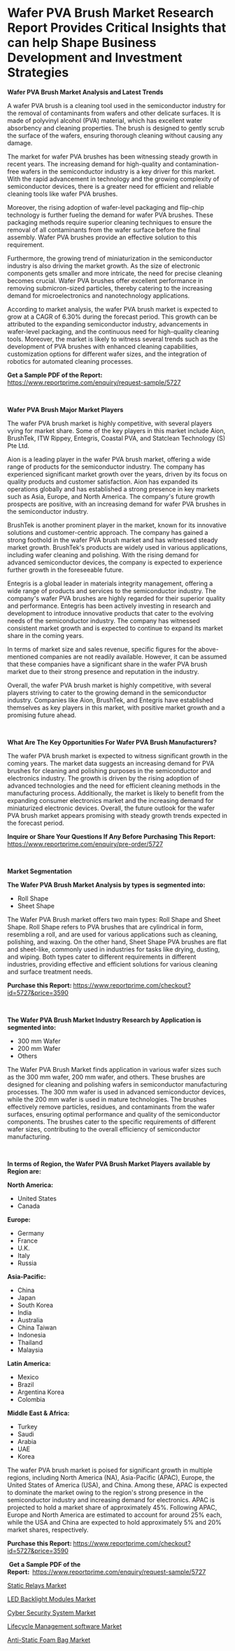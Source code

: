 <p><h1>Wafer PVA Brush Market Research Report Provides Critical Insights that can help Shape Business Development and Investment Strategies</h1></p><p><strong>Wafer PVA Brush Market Analysis and Latest Trends</strong></p>
<p><p>A wafer PVA brush is a cleaning tool used in the semiconductor industry for the removal of contaminants from wafers and other delicate surfaces. It is made of polyvinyl alcohol (PVA) material, which has excellent water absorbency and cleaning properties. The brush is designed to gently scrub the surface of the wafers, ensuring thorough cleaning without causing any damage.</p><p>The market for wafer PVA brushes has been witnessing steady growth in recent years. The increasing demand for high-quality and contamination-free wafers in the semiconductor industry is a key driver for this market. With the rapid advancement in technology and the growing complexity of semiconductor devices, there is a greater need for efficient and reliable cleaning tools like wafer PVA brushes.</p><p>Moreover, the rising adoption of wafer-level packaging and flip-chip technology is further fueling the demand for wafer PVA brushes. These packaging methods require superior cleaning techniques to ensure the removal of all contaminants from the wafer surface before the final assembly. Wafer PVA brushes provide an effective solution to this requirement.</p><p>Furthermore, the growing trend of miniaturization in the semiconductor industry is also driving the market growth. As the size of electronic components gets smaller and more intricate, the need for precise cleaning becomes crucial. Wafer PVA brushes offer excellent performance in removing submicron-sized particles, thereby catering to the increasing demand for microelectronics and nanotechnology applications.</p><p>According to market analysis, the wafer PVA brush market is expected to grow at a CAGR of 6.30% during the forecast period. This growth can be attributed to the expanding semiconductor industry, advancements in wafer-level packaging, and the continuous need for high-quality cleaning tools. Moreover, the market is likely to witness several trends such as the development of PVA brushes with enhanced cleaning capabilities, customization options for different wafer sizes, and the integration of robotics for automated cleaning processes.</p></p>
<p><strong>Get a Sample PDF of the Report:&nbsp;</strong> <a href="https://www.reportprime.com/enquiry/request-sample/5727">https://www.reportprime.com/enquiry/request-sample/5727</a></p>
<p>&nbsp;</p>
<p><strong>Wafer PVA Brush Major Market Players</strong></p>
<p><p>The wafer PVA brush market is highly competitive, with several players vying for market share. Some of the key players in this market include Aion, BrushTek, ITW Rippey, Entegris, Coastal PVA, and Statclean Technology (S) Pte Ltd.</p><p>Aion is a leading player in the wafer PVA brush market, offering a wide range of products for the semiconductor industry. The company has experienced significant market growth over the years, driven by its focus on quality products and customer satisfaction. Aion has expanded its operations globally and has established a strong presence in key markets such as Asia, Europe, and North America. The company's future growth prospects are positive, with an increasing demand for wafer PVA brushes in the semiconductor industry.</p><p>BrushTek is another prominent player in the market, known for its innovative solutions and customer-centric approach. The company has gained a strong foothold in the wafer PVA brush market and has witnessed steady market growth. BrushTek's products are widely used in various applications, including wafer cleaning and polishing. With the rising demand for advanced semiconductor devices, the company is expected to experience further growth in the foreseeable future.</p><p>Entegris is a global leader in materials integrity management, offering a wide range of products and services to the semiconductor industry. The company's wafer PVA brushes are highly regarded for their superior quality and performance. Entegris has been actively investing in research and development to introduce innovative products that cater to the evolving needs of the semiconductor industry. The company has witnessed consistent market growth and is expected to continue to expand its market share in the coming years.</p><p>In terms of market size and sales revenue, specific figures for the above-mentioned companies are not readily available. However, it can be assumed that these companies have a significant share in the wafer PVA brush market due to their strong presence and reputation in the industry.</p><p>Overall, the wafer PVA brush market is highly competitive, with several players striving to cater to the growing demand in the semiconductor industry. Companies like Aion, BrushTek, and Entegris have established themselves as key players in this market, with positive market growth and a promising future ahead.</p></p>
<p>&nbsp;</p>
<p><strong>What Are The Key Opportunities For Wafer PVA Brush Manufacturers?</strong></p>
<p><p>The wafer PVA brush market is expected to witness significant growth in the coming years. The market data suggests an increasing demand for PVA brushes for cleaning and polishing purposes in the semiconductor and electronics industry. The growth is driven by the rising adoption of advanced technologies and the need for efficient cleaning methods in the manufacturing process. Additionally, the market is likely to benefit from the expanding consumer electronics market and the increasing demand for miniaturized electronic devices. Overall, the future outlook for the wafer PVA brush market appears promising with steady growth trends expected in the forecast period.</p></p>
<p><strong>Inquire or Share Your Questions If Any Before Purchasing This Report:</strong> <a href="https://www.reportprime.com/enquiry/pre-order/5727">https://www.reportprime.com/enquiry/pre-order/5727</a></p>
<p>&nbsp;</p>
<p><strong>Market Segmentation</strong></p>
<p><strong>The Wafer PVA Brush Market Analysis by types is segmented into:</strong></p>
<p><ul><li>Roll Shape</li><li>Sheet Shape</li></ul></p>
<p><p>The Wafer PVA Brush market offers two main types: Roll Shape and Sheet Shape. Roll Shape refers to PVA brushes that are cylindrical in form, resembling a roll, and are used for various applications such as cleaning, polishing, and waxing. On the other hand, Sheet Shape PVA brushes are flat and sheet-like, commonly used in industries for tasks like drying, dusting, and wiping. Both types cater to different requirements in different industries, providing effective and efficient solutions for various cleaning and surface treatment needs.</p></p>
<p><strong>Purchase this Report:&nbsp;</strong><a href="https://www.reportprime.com/checkout?id=5727&price=3590">https://www.reportprime.com/checkout?id=5727&price=3590</a></p>
<p>&nbsp;</p>
<p><strong>The Wafer PVA Brush Market Industry Research by Application is segmented into:</strong></p>
<p><ul><li>300 mm Wafer</li><li>200 mm Wafer</li><li>Others</li></ul></p>
<p><p>The Wafer PVA Brush Market finds application in various wafer sizes such as the 300 mm wafer, 200 mm wafer, and others. These brushes are designed for cleaning and polishing wafers in semiconductor manufacturing processes. The 300 mm wafer is used in advanced semiconductor devices, while the 200 mm wafer is used in mature technologies. The brushes effectively remove particles, residues, and contaminants from the wafer surfaces, ensuring optimal performance and quality of the semiconductor components. The brushes cater to the specific requirements of different wafer sizes, contributing to the overall efficiency of semiconductor manufacturing.</p></p>
<p>&nbsp;</p>
<p><strong>In terms of Region, the Wafer PVA Brush Market Players available by Region are:</strong></p>
<p>
    <p> <strong> North America: </strong>
        <ul>
            <li>United States</li>
            <li>Canada</li>
        </ul>
        </p> 
    <p> <strong> Europe: </strong>
        <ul>
            <li>Germany</li>
            <li>France</li>
            <li>U.K.</li>
            <li>Italy</li>
            <li>Russia</li>
        </ul>
        </p> 
    <p> <strong> Asia-Pacific: </strong>
        <ul>
            <li>China</li>
            <li>Japan</li>
            <li>South Korea</li>
            <li>India</li>
            <li>Australia</li>
            <li>China Taiwan</li>
            <li>Indonesia</li>
            <li>Thailand</li>
            <li>Malaysia</li>
        </ul>
        </p> 
    <p> <strong> Latin America: </strong>
        <ul>
            <li>Mexico</li>
            <li>Brazil</li>
            <li>Argentina Korea</li>
            <li>Colombia</li>
        </ul>
        </p> 
    <p> <strong> Middle East & Africa: </strong>
        <ul>
            <li>Turkey</li>
            <li>Saudi</li>
            <li>Arabia</li>
            <li>UAE</li>
            <li>Korea</li>
        </ul>
    </p>
    </p>
<p><p>The wafer PVA brush market is poised for significant growth in multiple regions, including North America (NA), Asia-Pacific (APAC), Europe, the United States of America (USA), and China. Among these, APAC is expected to dominate the market owing to the region's strong presence in the semiconductor industry and increasing demand for electronics. APAC is projected to hold a market share of approximately 45%. Following APAC, Europe and North America are estimated to account for around 25% each, while the USA and China are expected to hold approximately 5% and 20% market shares, respectively.</p></p>
<p><strong>Purchase this Report: </strong><a href="https://www.reportprime.com/checkout?id=5727&price=3590">https://www.reportprime.com/checkout?id=5727&price=3590</a></p>
<p>&nbsp;<strong>Get a Sample PDF of the Report:&nbsp;&nbsp;</strong><a href="https://www.reportprime.com/enquiry/request-sample/5727">https://www.reportprime.com/enquiry/request-sample/5727</a></p>
<p><strong></strong></p>
<p><p><a href="https://github.com/rahu1502/Market-Research-Report-List-2/blob/main/static-relays-market.md">Static Relays Market</a></p><p><a href="https://github.com/rahu1505/Market-Research-Report-List-2/blob/main/led-backlight-modules-market.md">LED Backlight Modules Market</a></p><p><a href="https://medium.com/@damorgan64868/cyber-security-system-market-insights-into-market-cagr-market-trends-and-growth-strategies-01cd7deb233c">Cyber Security System Market</a></p><p><a href="https://medium.com/@damorgan64868/lifecycle-management-software-market-size-and-market-trends-complete-industry-overview-2023-to-65221a0a6aed">Lifecycle Management software Market</a></p><p><a href="https://www.linkedin.com/pulse/anti-static-foam-bag-market-share-amp-new-trends-analysis-lcd8f?trackingId=WE4xsPdgfuFNSmvOFjyKKg%3D%3D">Anti-Static Foam Bag Market</a></p></p>
